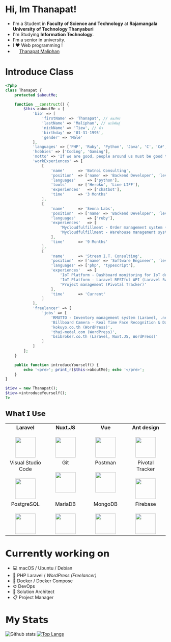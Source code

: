 
# Hi, Im Thanapat!

- I'm a Student in **Faculty of Science and Technology** at **Rajamangala University of Technology Thanyaburi**
- I'm Studying **Information Technology**.
- I'm a senior in university.
- I ❤️ Web programming !
- <img height="16px" src="https://cdn.svgporn.com/logos/facebook.svg"> [Thanapat Maliphan](https://www.facebook.com/thanatos1995/)

# Introduce Class
```php
<?php
class Thanapat {
	protected $aboutMe;

	function __construct() {
		$this->aboutMe = [
			'bio' => [
				'firstName' => 'Thanapat', // ธนภัทร
				'lastName' => 'Maliphan', // มะลิพันธุ์
				'nickName' => 'Tiew', // ทิว
				'birthday' => '01-31-1995',
				'gender' => 'Male'
			],
			'languages' => ['PHP', 'Ruby', 'Python', 'Java', 'C', 'C#', '.Net Core'],
			'hobbies' => ['Coding', 'Gaming'],
			'motto' => 'If we are good, people around us must be good together.',
			'workExperiences' => [
				[
					'name' 		=> 'Botnoi Consulting',
					'position' 	=> ['name' => 'Backend Developer', 'level' => 'junior'],
					'languages' 	=> ['python'],
					'tools' 	=> ['Heroku', 'Line LIFF'],
					'experiences' 	=> ['chatbot'],
					'time'		=> '3 Months'
				],
				[
					'name' 		=> 'Senna Labs',
					'position' 	=> ['name' => 'Backend Developer', 'level' => 'junior'],
					'languages' 	=> ['ruby'],
					'experiences' 	=> [
						'Mycloudfulfillment - Order management system (Rails)',
						'Mycloudfulfillment - Warehouse management system (Rails)'
					],
					'time'		=> '9 Months'
				],
				[
					'name' 		=> 'Stream I.T. Consulting',
					'position'	=> ['name' => 'Software Engineer', 'level' => 'internship'],
					'languages'	=> ['php', 'typescript'],
					'experiences'	=> [
						'IoT Platform - Dashboard monitoring for IoT devices (VueJS)',
						'IoT Platform - Laravel RESTful API (Laravel Swoole)',
						'Project management (Pivotal Tracker)'
					],
					'time'		=> 'Current'
				]
			],
			'freelancer' => [
				'jobs' => [
					'RMUTTO - Inventory management system (Laravel, .net core)',
					'Billboard Camera - Real Time Face Recognition & Dashboard (OpenCV Python, Firebase)',
					'kokuyo.co.th (WordPress)',
					'thai-medal.com (WordPress)',
					'bsibroker.co.th (Laravel, Nuxt.JS, WordPress)'
				]
			]
		];
	}

	public function introduceYourself() {
		echo '<pre>'; print_r($this->aboutMe); echo '</pre>';
	}
}

$tiew = new Thanapat();
$tiew->introduceYourself();
?>
```

## 𝗪𝗵𝗮𝘁 𝗜 𝗨𝘀𝗲

<table>
  <tbody>
  <tr valign="top">
      <td width="25%" align="center">
        <span><b>Laravel</b></span><br><br>
        <img height="64px" src="https://cdn.svgporn.com/logos/laravel.svg">
      </td>
      <td width="25%" align="center">
        <span><b>Nuxt.JS</b></span><br><br>
        <img height="64px" src="https://cdn.svgporn.com/logos/nuxt-icon.svg">
      </td>
      <td width="25%" align="center">
        <span><b>Vue</b></span><br><br>
        <img height="64px" src="https://cdn.svgporn.com/logos/vue.svg">
      </td>
      <td width="25%" align="center">
        <span><b>Ant design</b></span><br><br>
        <img height="64px" src="https://cdn.svgporn.com/logos/ant-design.svg">
      </td>
    </tr>
    <tr valign="top">
      <td width="25%" align="center">
        <span>Visual Studio Code</span><br><br>
        <img height="64px" src="https://cdn.svgporn.com/logos/visual-studio-code.svg">
      </td>
      <td width="25%" align="center">
        <span>Git</span><br><br>
        <img height="64px" src="https://cdn.svgporn.com/logos/git-icon.svg">
      </td>
      <td width="25%" align="center">
        <span>Postman</span><br><br>
        <img height="64px" src="https://cdn.svgporn.com/logos/postman.svg">
      </td>
      <td width="25%" align="center">
        <span>Pivotal Tracker</span><br><br>
        <img height="64px" src="https://cdn.svgporn.com/logos/pivotal_tracker.svg">
      </td>
    </tr>
    <tr valign="top">
      <td width="25%" align="center">
        <span>PostgreSQL</span><br><br>
        <img height="64px" src="https://cdn.svgporn.com/logos/postgresql.svg">
      </td>
      <td width="25%" align="center">
        <span>MariaDB</span><br><br>
        <img height="64px" src="https://cdn.svgporn.com/logos/mariadb-icon.svg">
      </td>
      <td width="25%" align="center">
        <span>MongoDB</span><br><br>
        <img height="64px" src="https://cdn.svgporn.com/logos/mongodb.svg">
      </td>
      <td width="25%" align="center">
        <span>Firebase</span><br><br>
        <img height="64px" src="https://cdn.svgporn.com/logos/firebase.svg">
      </td>
    </tr>
  </tbody>
</table>

# 𝗖𝘂𝗿𝗿𝗲𝗻𝘁𝗹𝘆 𝘄𝗼𝗿𝗸𝗶𝗻𝗴 𝗼𝗻

- 💻  macOS / Ubuntu / Debian
- 🍺  PHP Laravel / *WordPress (Freelancer)*
- 🐋  Docker / Docker Compose
- ⚙️  DevOps
- 🧱  Solution Architect
- 📋  Project Manager

# 𝗠𝘆 𝗦𝘁𝗮𝘁𝘀

![Github stats](https://github-readme-stats.vercel.app/api?username=3tew&show_icons=true&count_private=true&theme=dark)
[![Top Langs](https://github-readme-stats.vercel.app/api/top-langs/?username=3tew&layout=compact&theme=dark)](https://github.com/anuraghazra/github-readme-stats)

